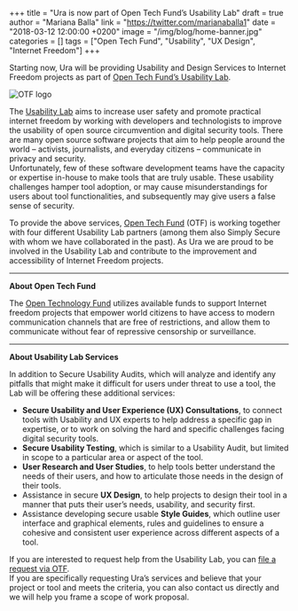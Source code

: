 +++
title = "Ura is now part of Open Tech Fund’s Usability Lab"
draft = true
author = "Mariana Balla"
link = "https://twitter.com/marianaballa1"
date = "2018-03-12 12:00:00 +0200"
image = "/img/blog/home-banner.jpg"
categories = []
tags = ["Open Tech Fund", "Usability", "UX Design", "Internet Freedom"]
+++

<p>Starting now, Ura will be providing Usability and Design Services to Internet Freedom projects as part of <a href="https://www.opentech.fund/lab/usability-lab" target="_blank">Open Tech Fund’s Usability Lab</a>.</p>

<div class="large-10 large-centered centered-text columns">
<img src="/images/blog/OTF.jpg" alt="OTF logo"><br />
</div>
<div class="two spacing"></div>

<p>The <a href="https://www.opentech.fund/lab/usability-lab" target="_blank">Usability Lab</a> aims to increase user safety and promote practical internet freedom by working with developers and technologists to improve the usability of open ­source circumvention and digital security tools. There are many open ­source software projects that aim to help people around the world – activists, journalists, and everyday citizens – communicate in privacy and security.<br />
Unfortunately, few of these software­ development teams have the capacity or expertise in-house to make tools that are truly usable. These usability challenges hamper tool adoption, or may cause misunderstandings for users about tool functionalities, and subsequently may give users a false sense of security.</p>

<p>To provide the above services, <a href="https://www.opentech.fund/" target="_blank">Open Tech Fund</a> (OTF) is working together with four different Usability Lab partners (among them also Simply Secure with whom we have collaborated in the past). As Ura we are proud to be involved in the Usability Lab and contribute to the improvement and accessibility of Internet Freedom projects.</p>

<hr>

<p><strong>About Open Tech Fund</strong></p>

<p>The <a href="https://www.opentech.fund/" target="_blank">Open Technology Fund</a> utilizes available funds to support Internet freedom projects that empower world citizens to have access to modern communication channels that are free of restrictions, and allow them to communicate without fear of repressive censorship or surveillance.</p>

<hr>

<p><strong>About Usability Lab Services</strong></p>

<p>In addition to Secure Usability Audits, which will analyze and identify any pitfalls that might make it difficult for users under threat to use a tool, the Lab will be offering these additional services:</p>
<ul>
<li><strong>Secure Usability and User Experience (UX) Consultations</strong>, to connect tools with Usability and UX experts to help address a specific gap in expertise, or to work on solving the hard and specific challenges facing digital security tools.</li>
<li><strong>Secure Usability Testing</strong>, which is similar to a Usability Audit, but limited in scope to a particular area or aspect of the tool.</li>
<li><strong>User Research and User Studies</strong>, to help tools better understand the needs of their users, and how to articulate those needs in the design of their tools.</li>
<li>Assistance in secure <strong>UX Design</strong>, to help projects to design their tool in a manner that puts their user’s needs, usability, and security first.</li>
<li>Assistance developing secure usable <strong>Style Guides</strong>, which outline user interface and graphical elements, rules and guidelines to ensure a cohesive and consistent user experience across different aspects of a tool.</li>
</ul>

<p>If you are interested to request help from the Usability Lab, you can <a href="https://www.opentech.fund/lab/usability-lab" target="_blank">file a request via OTF</a>.<br />If you are specifically requesting Ura’s services and believe that your project or tool and meets the criteria, you can also contact us directly and we will help you frame a scope of work proposal.</p>
